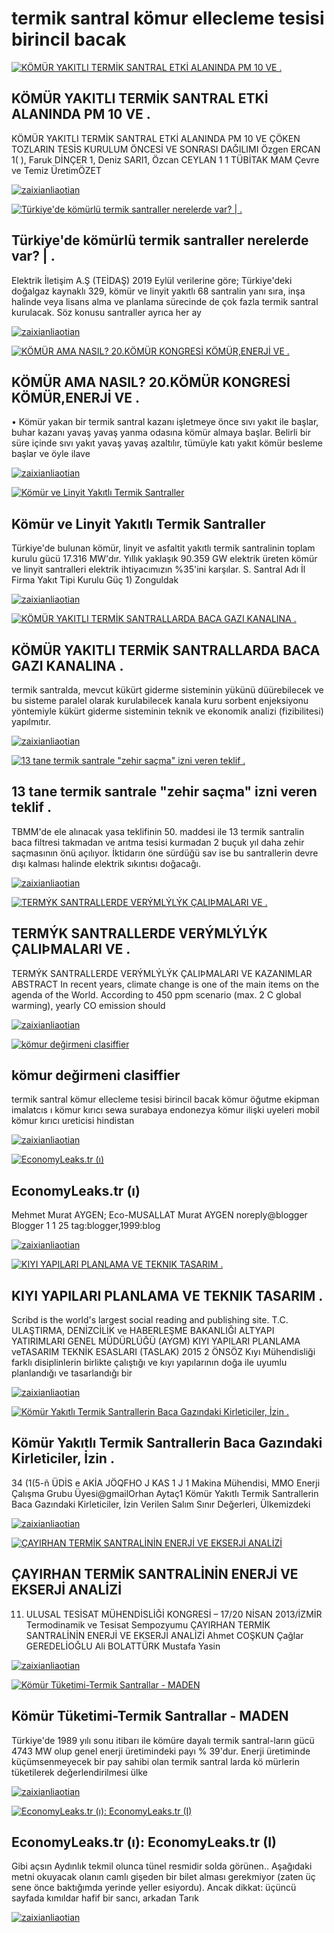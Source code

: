 # termik santral kömur ellecleme tesisi birincil bacak
<a href="https://mnn.zoosnet.net/LR/Chatpre.aspx?id=MNN94995150&p=https://topgrinding.com/" target="_blank">![KÖMÜR YAKITLI TERMİK SANTRAL ETKİ ALANINDA PM 10 VE .](https://github.com/technlg/images/blob/main/18.jpg)</a>
## KÖMÜR YAKITLI TERMİK SANTRAL ETKİ ALANINDA PM 10 VE .
KÖMÜR YAKITLI TERMİK SANTRAL ETKİ ALANINDA PM 10 VE ÇÖKEN TOZLARIN TESİS KURULUM ÖNCESİ VE SONRASI DAĞILIMI Özgen ERCAN 1( ), Faruk DİNÇER 1, Deniz SARI1, Özcan CEYLAN 1 1 TÜBİTAK MAM Çevre ve Temiz ÜretimÖZET
<a href="https://mnn.zoosnet.net/LR/Chatpre.aspx?id=MNN94995150&p=https://topgrinding.com/" target="_blank"><img src="https://github.com/technlg/images/raw/main/chat11.jpg" alt="zaixianliaotian"/></a><a href="//whatsapp.shibangsoft.com/WhatsApp.php" ><img src="https://github.com/technlg/images/raw/main/chat11.png" alt=""></a>
<a href="https://mnn.zoosnet.net/LR/Chatpre.aspx?id=MNN94995150&p=https://topgrinding.com/" target="_blank">![Türkiye'de kömürlü termik santraller nerelerde var? | .](https://github.com/technlg/images/blob/main/14.jpg)</a>
## Türkiye'de kömürlü termik santraller nerelerde var? | .
Elektrik İletişim A.Ş (TEİDAŞ) 2019 Eylül verilerine göre; Türkiye'deki doğalgaz kaynaklı 329, kömür ve linyit yakıtlı 68 santralin yanı sıra, inşa halinde veya lisans alma ve planlama sürecinde de çok fazla termik santral kurulacak. Söz konusu santraller ayrıca her ay 
<a href="https://mnn.zoosnet.net/LR/Chatpre.aspx?id=MNN94995150&p=https://topgrinding.com/" target="_blank"><img src="https://github.com/technlg/images/raw/main/chat11.jpg" alt="zaixianliaotian"/></a><a href="//whatsapp.shibangsoft.com/WhatsApp.php" ><img src="https://github.com/technlg/images/raw/main/chat11.png" alt=""></a>
<a href="https://mnn.zoosnet.net/LR/Chatpre.aspx?id=MNN94995150&p=https://topgrinding.com/" target="_blank">![KÖMÜR AMA NASIL? 20.KÖMÜR KONGRESİ KÖMÜR,ENERJİ VE .](https://github.com/technlg/images/blob/main/49.jpg)</a>
## KÖMÜR AMA NASIL? 20.KÖMÜR KONGRESİ KÖMÜR,ENERJİ VE .
• Kömür yakan bir termik santral kazanı işletmeye önce sıvı yakıt ile başlar, buhar kazanı yavaş yavaş yanma odasına kömür almaya başlar. Belirli bir süre içinde sıvı yakıt yavaş yavaş azaltılır, tümüyle katı yakıt kömür besleme başlar ve öyle ilave
<a href="https://mnn.zoosnet.net/LR/Chatpre.aspx?id=MNN94995150&p=https://topgrinding.com/" target="_blank"><img src="https://github.com/technlg/images/raw/main/chat11.jpg" alt="zaixianliaotian"/></a><a href="//whatsapp.shibangsoft.com/WhatsApp.php" ><img src="https://github.com/technlg/images/raw/main/chat11.png" alt=""></a>
<a href="https://mnn.zoosnet.net/LR/Chatpre.aspx?id=MNN94995150&p=https://topgrinding.com/" target="_blank">![Kömür ve Linyit Yakıtlı Termik Santraller](https://github.com/technlg/images/blob/main/57.jpg)</a>
## Kömür ve Linyit Yakıtlı Termik Santraller
Türkiye'de bulunan kömür, linyit ve asfaltit yakıtlı termik santralinin toplam kurulu gücü 17.316 MW'dır. Yıllık yaklaşık 90.359 GW elektrik üreten kömür ve linyit santralleri elektrik ihtiyacımızın %35'ini karşılar. S. Santral Adı İl Firma Yakıt Tipi Kurulu Güç 1) Zonguldak
<a href="https://mnn.zoosnet.net/LR/Chatpre.aspx?id=MNN94995150&p=https://topgrinding.com/" target="_blank"><img src="https://github.com/technlg/images/raw/main/chat11.jpg" alt="zaixianliaotian"/></a><a href="//whatsapp.shibangsoft.com/WhatsApp.php" ><img src="https://github.com/technlg/images/raw/main/chat11.png" alt=""></a>
<a href="https://mnn.zoosnet.net/LR/Chatpre.aspx?id=MNN94995150&p=https://topgrinding.com/" target="_blank">![KÖMÜR YAKITLI TERMİK SANTRALLARDA BACA GAZI KANALINA .](https://github.com/technlg/images/blob/main/45.jpg)</a>
## KÖMÜR YAKITLI TERMİK SANTRALLARDA BACA GAZI KANALINA .
termik santralda, mevcut kükürt giderme sisteminin yükünü düürebilecek ve bu sisteme paralel olarak kurulabilecek kanala kuru sorbent enjeksiyonu yöntemiyle kükürt giderme sisteminin teknik ve ekonomik analizi (fizibilitesi) yapılmıtır.
<a href="https://mnn.zoosnet.net/LR/Chatpre.aspx?id=MNN94995150&p=https://topgrinding.com/" target="_blank"><img src="https://github.com/technlg/images/raw/main/chat11.jpg" alt="zaixianliaotian"/></a><a href="//whatsapp.shibangsoft.com/WhatsApp.php" ><img src="https://github.com/technlg/images/raw/main/chat11.png" alt=""></a>
<a href="https://mnn.zoosnet.net/LR/Chatpre.aspx?id=MNN94995150&p=https://topgrinding.com/" target="_blank">![13 tane termik santrale "zehir saçma" izni veren teklif .](https://github.com/technlg/images/blob/main/3.jpg)</a>
## 13 tane termik santrale "zehir saçma" izni veren teklif .
TBMM'de ele alınacak yasa teklifinin 50. maddesi ile 13 termik santralin baca filtresi takmadan ve arıtma tesisi kurmadan 2 buçuk yıl daha zehir saçmasının önü açılıyor. İktidarın öne sürdüğü sav ise bu santrallerin devre dışı kalması halinde elektrik sıkıntısı doğacağı.
<a href="https://mnn.zoosnet.net/LR/Chatpre.aspx?id=MNN94995150&p=https://topgrinding.com/" target="_blank"><img src="https://github.com/technlg/images/raw/main/chat11.jpg" alt="zaixianliaotian"/></a><a href="//whatsapp.shibangsoft.com/WhatsApp.php" ><img src="https://github.com/technlg/images/raw/main/chat11.png" alt=""></a>
<a href="https://mnn.zoosnet.net/LR/Chatpre.aspx?id=MNN94995150&p=https://topgrinding.com/" target="_blank">![TERMÝK SANTRALLERDE VERÝMLÝLÝK ÇALIÞMALARI VE .](https://github.com/technlg/images/blob/main/15.jpg)</a>
## TERMÝK SANTRALLERDE VERÝMLÝLÝK ÇALIÞMALARI VE .
TERMÝK SANTRALLERDE VERÝMLÝLÝK ÇALIÞMALARI VE KAZANIMLAR ABSTRACT In recent years, climate change is one of the main items on the agenda of the World. According to 450 ppm scenario (max. 2 C global warming), yearly CO emission should
<a href="https://mnn.zoosnet.net/LR/Chatpre.aspx?id=MNN94995150&p=https://topgrinding.com/" target="_blank"><img src="https://github.com/technlg/images/raw/main/chat11.jpg" alt="zaixianliaotian"/></a><a href="//whatsapp.shibangsoft.com/WhatsApp.php" ><img src="https://github.com/technlg/images/raw/main/chat11.png" alt=""></a>
<a href="https://mnn.zoosnet.net/LR/Chatpre.aspx?id=MNN94995150&p=https://topgrinding.com/" target="_blank">![kömur değirmeni clasiffier](https://github.com/technlg/images/blob/main/1.jpg)</a>
## kömur değirmeni clasiffier
termik santral kömur ellecleme tesisi birincil bacak kömur öğutme ekipman imalatcıs ı kömur kırıcı sewa surabaya endonezya kömur ilişki uyeleri mobil kömur kırıcı ureticisi hindistan 
<a href="https://mnn.zoosnet.net/LR/Chatpre.aspx?id=MNN94995150&p=https://topgrinding.com/" target="_blank"><img src="https://github.com/technlg/images/raw/main/chat11.jpg" alt="zaixianliaotian"/></a><a href="//whatsapp.shibangsoft.com/WhatsApp.php" ><img src="https://github.com/technlg/images/raw/main/chat11.png" alt=""></a>
<a href="https://mnn.zoosnet.net/LR/Chatpre.aspx?id=MNN94995150&p=https://topgrinding.com/" target="_blank">![EconomyLeaks.tr (ı)](https://github.com/technlg/images/blob/main/13.jpg)</a>
## EconomyLeaks.tr (ı)
Mehmet Murat AYGEN; Eco-MUSALLAT Murat AYGEN noreply@blogger Blogger 1 1 25 tag:blogger,1999:blog 
<a href="https://mnn.zoosnet.net/LR/Chatpre.aspx?id=MNN94995150&p=https://topgrinding.com/" target="_blank"><img src="https://github.com/technlg/images/raw/main/chat11.jpg" alt="zaixianliaotian"/></a><a href="//whatsapp.shibangsoft.com/WhatsApp.php" ><img src="https://github.com/technlg/images/raw/main/chat11.png" alt=""></a>
<a href="https://mnn.zoosnet.net/LR/Chatpre.aspx?id=MNN94995150&p=https://topgrinding.com/" target="_blank">![KIYI YAPILARI PLANLAMA VE TEKNIK TASARIM .](https://github.com/technlg/images/blob/main/52.jpg)</a>
## KIYI YAPILARI PLANLAMA VE TEKNIK TASARIM .
Scribd is the world's largest social reading and publishing site. T.C. ULAŞTIRMA, DENİZCİLİK ve HABERLEŞME BAKANLIĞI ALTYAPI YATIRIMLARI GENEL MÜDÜRLÜĞÜ (AYGM) KIYI YAPILARI PLANLAMA veTASARIM TEKNİK ESASLARI (TASLAK) 2015 2 ÖNSÖZ Kıyı Mühendisliği farklı disiplinlerin birlikte çalıştığı ve kıyı yapılarının doğa ile uyumlu planlandığı ve tasarlandığı bir 
<a href="https://mnn.zoosnet.net/LR/Chatpre.aspx?id=MNN94995150&p=https://topgrinding.com/" target="_blank"><img src="https://github.com/technlg/images/raw/main/chat11.jpg" alt="zaixianliaotian"/></a><a href="//whatsapp.shibangsoft.com/WhatsApp.php" ><img src="https://github.com/technlg/images/raw/main/chat11.png" alt=""></a>
<a href="https://mnn.zoosnet.net/LR/Chatpre.aspx?id=MNN94995150&p=https://topgrinding.com/" target="_blank">![Kömür Yakıtlı Termik Santrallerin Baca Gazındaki Kirleticiler, İzin .](https://github.com/technlg/images/blob/main/19.jpg)</a>
## Kömür Yakıtlı Termik Santrallerin Baca Gazındaki Kirleticiler, İzin .
34 (1(5-ñ ÜDİS e AKİA JÖQFHO J KAS 1 J 1 Makina Mühendisi, MMO Enerji Çalışma Grubu Üyesi@gmailOrhan Aytaç1 Kömür Yakıtlı Termik Santrallerin Baca Gazındaki Kirleticiler, İzin Verilen Salım Sınır Değerleri, Ülkemizdeki
<a href="https://mnn.zoosnet.net/LR/Chatpre.aspx?id=MNN94995150&p=https://topgrinding.com/" target="_blank"><img src="https://github.com/technlg/images/raw/main/chat11.jpg" alt="zaixianliaotian"/></a><a href="//whatsapp.shibangsoft.com/WhatsApp.php" ><img src="https://github.com/technlg/images/raw/main/chat11.png" alt=""></a>
<a href="https://mnn.zoosnet.net/LR/Chatpre.aspx?id=MNN94995150&p=https://topgrinding.com/" target="_blank">![ÇAYIRHAN TERMİK SANTRALİNİN ENERJİ VE EKSERJİ ANALİZİ](https://github.com/technlg/images/blob/main/32.jpg)</a>
## ÇAYIRHAN TERMİK SANTRALİNİN ENERJİ VE EKSERJİ ANALİZİ
11. ULUSAL TESİSAT MÜHENDİSLİĞİ KONGRESİ – 17/20 NİSAN 2013/İZMİR Termodinamik ve Tesisat Sempozyumu ÇAYIRHAN TERMİK SANTRALİNİN ENERJİ VE EKSERJİ ANALİZİ Ahmet COŞKUN Çağlar GEREDELİOĞLU Ali BOLATTÜRK Mustafa Yasin
<a href="https://mnn.zoosnet.net/LR/Chatpre.aspx?id=MNN94995150&p=https://topgrinding.com/" target="_blank"><img src="https://github.com/technlg/images/raw/main/chat11.jpg" alt="zaixianliaotian"/></a><a href="//whatsapp.shibangsoft.com/WhatsApp.php" ><img src="https://github.com/technlg/images/raw/main/chat11.png" alt=""></a>
<a href="https://mnn.zoosnet.net/LR/Chatpre.aspx?id=MNN94995150&p=https://topgrinding.com/" target="_blank">![Kömür Tüketimi-Termik Santrallar - MADEN](https://github.com/technlg/images/blob/main/14.jpg)</a>
## Kömür Tüketimi-Termik Santrallar - MADEN
Türkiye'de 1989 yılı sonu itibarı ile kömüre dayalı termik santral-ların gücü 4743 MW olup genel enerji üretimindeki payı % 39'dur. Enerji üretiminde küçümsenmeyecek bir pay sahibi olan termik santral larda kö mürlerin tüketilerek değerlendirilmesi ülke
<a href="https://mnn.zoosnet.net/LR/Chatpre.aspx?id=MNN94995150&p=https://topgrinding.com/" target="_blank"><img src="https://github.com/technlg/images/raw/main/chat11.jpg" alt="zaixianliaotian"/></a><a href="//whatsapp.shibangsoft.com/WhatsApp.php" ><img src="https://github.com/technlg/images/raw/main/chat11.png" alt=""></a>
<a href="https://mnn.zoosnet.net/LR/Chatpre.aspx?id=MNN94995150&p=https://topgrinding.com/" target="_blank">![EconomyLeaks.tr (ı): EconomyLeaks.tr (I)](https://github.com/technlg/images/blob/main/46.jpg)</a>
## EconomyLeaks.tr (ı): EconomyLeaks.tr (I)
Gibi açsın Aydınlık tekmil olunca tünel resmidir solda görünen.. Aşağıdaki metni okuyacak olanın camlı gişeden bir bilet alması gerekmiyor (zaten üç sene önce baktığımda yerinde yeller esiyordu). Ancak dikkat: üçüncü sayfada kımıldar hafif bir sancı, arkadan Tarık 
<a href="https://mnn.zoosnet.net/LR/Chatpre.aspx?id=MNN94995150&p=https://topgrinding.com/" target="_blank"><img src="https://github.com/technlg/images/raw/main/chat11.jpg" alt="zaixianliaotian"/></a><a href="//whatsapp.shibangsoft.com/WhatsApp.php" ><img src="https://github.com/technlg/images/raw/main/chat11.png" alt=""></a>
